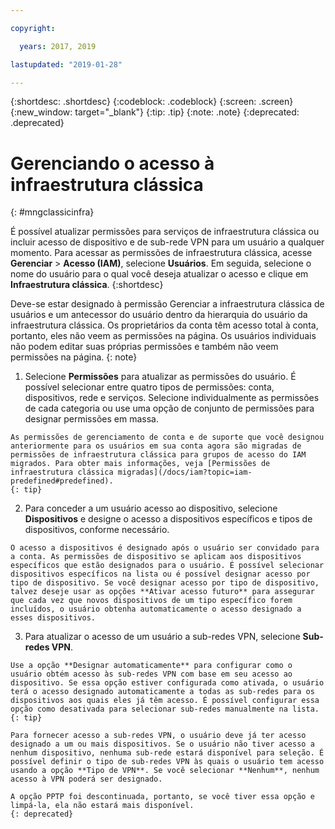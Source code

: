 ```yaml
---

copyright:

  years: 2017, 2019

lastupdated: "2019-01-28"

---
```


{:shortdesc: .shortdesc}
{:codeblock: .codeblock}
{:screen: .screen}
{:new_window: target="_blank"}
{:tip: .tip}
{:note: .note}
{:deprecated: .deprecated}

# Gerenciando o acesso à infraestrutura clássica
{: #mngclassicinfra}

É possível atualizar permissões para serviços de infraestrutura clássica ou incluir acesso de dispositivo e de sub-rede VPN para um usuário a qualquer momento. Para acessar as permissões de infraestrutura clássica, acesse **Gerenciar** &gt; **Acesso (IAM)**, selecione **Usuários**. Em seguida, selecione o nome do usuário para o qual você deseja atualizar o acesso e clique em **Infraestrutura clássica**.
{:shortdesc}

Deve-se estar designado à permissão Gerenciar a infraestrutura clássica de usuários e um antecessor do usuário dentro da hierarquia do usuário da infraestrutura clássica. Os proprietários da conta têm acesso total à conta, portanto, eles não veem as permissões na página. Os usuários individuais não podem editar suas próprias permissões e também não veem permissões na página.
{: note}

  1. Selecione **Permissões** para atualizar as permissões do usuário. É possível selecionar entre quatro tipos de permissões: conta, dispositivos, rede e serviços. Selecione individualmente as permissões de cada categoria ou use uma opção de conjunto de permissões para designar permissões em massa.
  
    As permissões de gerenciamento de conta e de suporte que você designou anteriormente para os usuários em sua conta agora são migradas de permissões de infraestrutura clássica para grupos de acesso do IAM migrados. Para obter mais informações, veja [Permissões de infraestrutura clássica migradas](/docs/iam?topic=iam-predefined#predefined).
    {: tip}
    
  2. Para conceder a um usuário acesso ao dispositivo, selecione **Dispositivos** e designe o acesso a dispositivos específicos e tipos de dispositivos, conforme necessário.
  
    O acesso a dispositivos é designado após o usuário ser convidado para a conta. As permissões de dispositivo se aplicam aos dispositivos específicos que estão designados para o usuário. É possível selecionar dispositivos específicos na lista ou é possível designar acesso por tipo de dispositivo. Se você designar acesso por tipo de dispositivo, talvez deseje usar as opções **Ativar acesso futuro** para assegurar que cada vez que novos dispositivos de um tipo específico forem incluídos, o usuário obtenha automaticamente o acesso designado a esses dispositivos.

  3. Para atualizar o acesso de um usuário a sub-redes VPN, selecione **Sub-redes VPN**. 
  
    Use a opção **Designar automaticamente** para configurar como o usuário obtém acesso às sub-redes VPN com base em seu acesso ao dispositivo. Se essa opção estiver configurada como ativada, o usuário terá o acesso designado automaticamente a todas as sub-redes para os dispositivos aos quais eles já têm acesso. É possível configurar essa opção como desativada para selecionar sub-redes manualmente na lista.
    {: tip}
  
    Para fornecer acesso a sub-redes VPN, o usuário deve já ter acesso designado a um ou mais dispositivos. Se o usuário não tiver acesso a nenhum dispositivo, nenhuma sub-rede estará disponível para seleção. É possível definir o tipo de sub-redes VPN às quais o usuário tem acesso usando a opção **Tipo de VPN**. Se você selecionar **Nenhum**, nenhum acesso à VPN poderá ser designado. 
    
    A opção PPTP foi descontinuada, portanto, se você tiver essa opção e limpá-la, ela não estará mais disponível.
    {: deprecated}















